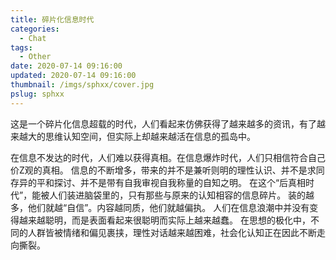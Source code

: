 ```yaml
---
title: 碎片化信息时代
categories: 
  - Chat
tags:
  - Other
date: 2020-07-14 09:16:00
updated: 2020-07-14 09:16:00
thumbnail: /imgs/sphxx/cover.jpg
pslug: sphxx
---
```

这是一个碎片化信息超载的时代，人们看起来仿佛获得了越来越多的资讯，有了越来越大的思维认知空间，但实际上却越来越活在信息的孤岛中。

<!--more-->

在信息不发达的时代，人们难以获得真相。在信息爆炸时代，人们只相信符合自己价Z观的真相。
信息的不断增多，带来的并不是兼听则明的理性认识、并不是求同存异的平和探讨、并不是带有自我审视自我称量的自知之明。
在这个“后真相时代”，能被人们装进脑袋里的，只有那些与原来的认知相容的信息碎片。
装的越多，他们就越“自信”。内容越同质，他们就越偏执。
人们在信息浪潮中并没有变得越来越聪明，而是表面看起来很聪明而实际上越来越蠢。
在思想的极化中，不同的人群皆被情绪和偏见裹挟，理性对话越来越困难，社会化认知正在因此不断走向撕裂。
